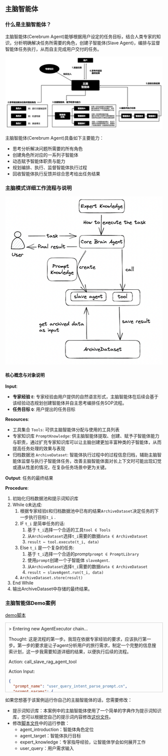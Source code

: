 ## 主脑智能体

### 什么是主脑智能体？
主脑智能体(Cerebrum Agent)能够根据用户设定的任务目标，结合人类专家的知识，分析明确解决任务所需要的角色，创建子智能体(Slave Agent)，编排与监督智能体任务执行，从而自主完成用户交付的任务。

![主脑模式](../../_picture/cerebrum_brain_struct_zh.png)

主脑智能体(Cerebrum Agent)具备如下主要能力： 
- 思考分析解决问题所需要的所有角色
- 创建角色所对应的一系列子智能体
- 动态赋予智能体职责与能力
- 规划编排、执行、监督智能体执行过程
- 回收智能体执行反馈并综合思考给出任务结果

### 主脑模式详细工作流程与说明

![主脑模式](../../_picture/cerebrum_brain_struct.png)

#### 核心概念与对象说明
**Input**: 
- **专家经验 `E`**: 专家经验由用户提供的自然语言形式，主脑智能体在后续会基于该经验动态规划创建智能体并自主思考编排任务SOP流程。
- **任务目标 `Q`**: 用户提出的任务目标

**Resources**:  
- 工具集合 `Tools`: 可供主脑智能体分配与使用的工具列表
- 专家知识库 `PromptKnowledge`: 供主脑智能体提取、创建、赋予子智能体能力与职责，通过扩充专家知识库可以让主脑创建更加丰富种类的子智能体，从而提高任务处理的效果与表现
- 归档数据池 `ArchiveDataset`: 智能体执行过程中的过程信息归档，辅助主脑智能体监督与执行子智能体任务，改善主脑智能体面对长上下文时可能出现幻觉或遵从性差的情况，在复杂任务场景中更为关键。

**Output**: 任务的最终结果

**Procedure**:
1. 初始化归档数据池和提示词知识库
2. While `Q`未达成:
   1. 根据专家经验`E`和归档数据池中已有的结果`ArchiveDataset`决定任务的下一步执行目标`t_i` .
   2. IF `t_i` 是简单任务的话:
      1. 基于 `t_i`选择一个合适的工具`tool ∈ Tools`
      2. 从`ArchiveDataset`选择`t_i`需要的数据`data ∈ ArchiveDataset`
      2. `result ← tool.execute(t_i, data)`
   3. Else `t_i` 是一个复杂的任务:
      1. 基于 `t_i`选择一个合适的prompt`prompt ∈ PromptLibrary`
      2. 使用`prompt`创建一个子智能体 `slaveAgent`.
      3. 从`ArchiveDataset`选择`t_i`需要的数据`data ∈ ArchiveDataset`
      4. `result ← slaveAgent.run(t_i, data)`
   4. `ArchiveDataset.store(result)`
3. End While
4. 输出ArchiveDataset中存储的最终结果。


### 主脑智能体Demo案例
[demo脚本](../../../../examples/sample_apps/cerebrum_agent_app/intelligence/test/run_cerebrum_agent.py)
<div style="max-height: 200px; overflow-y: scroll; border: 1px solid #ccc; padding: 10px;">
> Entering new AgentExecutor chain...  

Thought: 这是流程的第一步。我现在依据专家经验的要求，应该执行第一步。第一步的要求是让子agent分析用户的旅行需求，制定一个完整的信息搜索计划，这一步我需要知道详细的结果，以便执行后续的流程。

Action: call_slave_rag_agent_tool

Action Input: 
```json
{
  "prompt_name": "user_query_intent_parse_prompt.cn",
  "prompt_params": {
    "user_query": "我想去杭州旅行三天，想顺带去盗墓笔记相关的地方圣地巡礼"
  },
  "save_params": {
    "name": "TravelIntentAnalysis",
    "description": "分析用户的旅行需求，包括目的地、时间、兴趣点等",
    "full_return": true
  }
}
```
1. 收集杭州地区的住宿信息，特别关注靠近“盗墓笔记”相关地点的酒店或民宿，同时了解这些住宿设施是否提供特色主题房间。
2. 收集与“盗墓笔记”相关的杭州旅游景点和活动信息，包括小说中提到的具体位置、周边环境以及是否有组织的粉丝活动或主题游。
3. 收集杭州当地的美食信息，特别是那些具有地方特色的菜肴，同时留意是否有与“盗墓笔记”文化相关的特色餐馆或小吃。

Thought: 我已经执行了专家经验的第一步。我现在依据专家经验和上一步的结果应该执行第二步，第二步的要求是根据第一步的结果调用工具搜索相关的信息，这一步需要多次执行，直到我完成了信息搜索计划中的所有流程。但我不需要知道工具详细的执行结果。我现在要使用一个工具google_search_with_archive_tool, 不允许回答Final Answer。

Action: google_search_with_archive_tool

Action Input: 
```json
{
  "query": "杭州 盗墓笔记 圣地巡礼",
  "save_params": {
    "name": "HangzhouTombRaiderSites",
    "description": "关于杭州与《盗墓笔记》相关的旅游景点和活动信息",
    "full_return": false
  }
}
```
The task is complete, you may proceed to the next step.

Thought: 我已经执行了专家经验的第二步的一部分。我现在依据专家经验和上一步的结果应该继续执行第二步，即根据第一步的结果调用工具搜索相关的信息，这一步需要多次执行，直到我完成了信息搜索计划中的所有流程。但我不需要知道工具详细的执行结果。我现在要使用一个工具google_search_with_archive_tool, 不允许回答Final Answer。
Action: google_search_with_archive_tool
Action Input: 
```json
{
  "query": "杭州 住宿 靠近 盗墓笔记 地点",
  "save_params": {
    "name": "HangzhouAccommodationNearTombRaiderSites",
    "description": "关于杭州靠近《盗墓笔记》相关地点的住宿信息",
    "full_return": false
  }
}
```
The task is complete, you may proceed to the next step.

Thought: 我已经执行了专家经验的第二步的一部分。我现在依据专家经验和上一步的结果应该继续执行第二步，即根据第一步的结果调用工具搜索相关的信息，这一步需要多次执行，直到我完成了信息搜索计划中的所有流程。但我不需要知道工具详细的执行结果。我现在要使用一个工具google_search_with_archive_tool, 不允许回答Final Answer。
Action: google_search_with_archive_tool
Action Input: 
```json
{
  "query": "杭州 美食 特色餐馆 盗墓笔记",
  "save_params": {
    "name": "HangzhouCuisineAndTombRaiderThemeRestaurants",
    "description": "关于杭州的特色美食及与《盗墓笔记》相关的主题餐馆信息",
    "full_return": false
  }
}
```

The task is complete, you may proceed to the next step.

Thought: 我已经完成了专家经验的第二步，即根据第一步的结果调用了工具搜索相关信息，包括杭州与《盗墓笔记》相关的旅游景点和活动信息、靠近《盗墓笔记》相关地点的住宿信息、以及杭州的特色美食及与《盗墓笔记》相关的主题餐馆信息。现在，依据专家经验的要求，我应该执行第三步，让子agent根据第二步中搜集到的所有信息制定一份完整的旅行计划。
Action: call_slave_rag_agent_tool
Action Input: 
```json
{
  "prompt_name": "tour_plan_prompt.cn",
  "prompt_params": {
    "user_query": "我想去杭州旅行三天，想顺带去盗墓笔记相关的地方圣地巡礼",
    "search_result": [
      "$#{HangzhouTombRaiderSites}",
      "$#{HangzhouAccommodationNearTombRaiderSites}",
      "$#{HangzhouCuisineAndTombRaiderThemeRestaurants}"
    ]
  },
  "save_params": {
    "name": "HangzhouTourPlan",
    "description": "根据用户需求定制的杭州三日游旅行计划，包括与《盗墓笔记》相关的景点、住宿和餐饮推荐",
    "full_return": true
  }
}
```
### 杭州盗墓笔记圣地巡礼三日游

**行程亮点**：这次旅行将带你走进《盗墓笔记》的世界，探访与小说中场景相似的真实地点，同时享受杭州的自然风光与美食。

#### 第一天
- **上午**
  - **8:00-9:00**：从您的出发地前往杭州，预计到达时间为上午9点左右。
  - **9:30-11:30**：参观**雷峰塔**，这里是《盗墓笔记》中提到的一个重要地点。雷峰塔不仅有着丰富的历史文化背景，其内部还藏有许多与小说相关的展览。
- **中午**
  - **12:00-13:30**：在附近的**楼外楼**享用午餐，这家餐厅以杭帮菜著称，您可以尝试一下东坡肉等经典菜肴。
- **下午**
  - **14:00-16:00**：前往**灵隐寺**，这里被认为是小说中“九门”之一的所在地。灵隐寺不仅是杭州著名的佛教寺庙，其周围的自然景观也非常美丽。
- **晚上**
  - **17:00-18:30**：入住位于**西湖边的酒店**，如**杭州西湖国宾馆**，这里交通便利，距离多个景点都很近。
  - **19:00-21:00**：晚餐推荐前往**张生记**，这是一家以《盗墓笔记》为主题的餐厅，不仅菜品丰富，店内装饰也充满了小说元素。

#### 第二天
- **上午**
  - **8:30-10:30**：前往**六和塔**，这里也是《盗墓笔记》中提到的一个重要地点。六和塔建于北宋时期，是杭州的标志性建筑之一。
- **中午**
  - **11:00-12:30**：在**知味观**享用午餐，这家餐厅以传统杭帮菜为主，您可以品尝到各种地道的杭州美食。
- **下午**
  - **13:30-15:30**：参观**西溪湿地公园**，这里被一些粉丝认为是小说中的“西沙之眼”。西溪湿地是一个自然保护区，环境优美，非常适合散步和拍照。
- **晚上**
  - **17:00-18:30**：返回酒店休息，准备晚上的活动。
  - **19:00-21:00**：晚餐推荐前往**湖滨银泰in77**内的**绿茶餐厅**，这里不仅可以品尝到美味的杭帮菜，还可以欣赏到西湖的美景。

#### 第三天
- **上午**
  - **8:30-10:30**：前往**钱塘江大桥**，这里被认为是小说中“铁索桥”的原型。钱塘江大桥是一座历史悠久的桥梁，可以在这里感受历史的沧桑。
- **中午**
  - **11:00-12:30**：在**外婆家**享用午餐，这家餐厅以家常菜为主，口味清淡，适合结束旅行前的最后一餐。
- **下午**
  - **13:30-15:30**：参观**宋城景区**，虽然这里不是《盗墓笔记》的直接取景地，但其古色古香的建筑和表演项目可以让您更好地体验宋代的文化氛围。
- **晚上**
  - **16:00-18:00**：返回酒店整理行李，准备返程。
  - **19:00**：从酒店出发，返回您的出发地。

希望这次旅行能让您充分感受到《盗墓笔记》的魅力，同时也能享受到杭州的美丽风光和美食。预祝您旅途愉快！

Thought: 我刚才完成了专家经验的第三步，这是专家经验的最后一步。我已经执行完专家经验中的所有步骤，可以结束流程了。
Final Answer: 结束

> Finished chain.
</div>

如果您想基于该案例运行你自己的主脑智能体的话，您需要修改： 
- 提示词知识库：本案例中的主脑智能体使用了一个简单的字典作为提示词知识库，您可以根据您自己的提示词内容修改[这份文件](../../../../examples/sample_apps/cerebrum_agent_app/intelligence/agentic/prompt/demo_prompt_knowledge.py)。 
- 修改[脚本文件](../../../../examples/sample_apps/cerebrum_agent_app/intelligence/test/run_cerebrum_agent.py)中的运行参数：
  - agent_introduction：智能体角色定位
  - agent_target：智能体执行目标
  - expert_knowledge：专家指导经验，让智能体学会如何展开工作
  - user_query：用户需求输入

